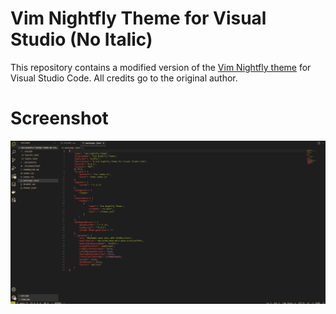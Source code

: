 # Vim Nightfly Theme for Visual Studio (No Italic)

This repository contains a modified version of the [Vim Nightfly theme](https://marketplace.visualstudio.com/items?itemName=kitPlz.vim-nightfly-theme&ssr=false#overview) for Visual Studio Code. All credits go to the original author.

# Screenshot

<p align="center">
  <img src=".demo.jpg">
</p>